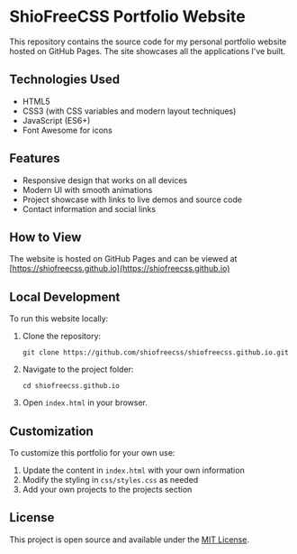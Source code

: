 # ShioFreeCSS Portfolio Website

This repository contains the source code for my personal portfolio website hosted on GitHub Pages. The site showcases all the applications I've built.

## Technologies Used

- HTML5
- CSS3 (with CSS variables and modern layout techniques)
- JavaScript (ES6+)
- Font Awesome for icons

## Features

- Responsive design that works on all devices
- Modern UI with smooth animations
- Project showcase with links to live demos and source code
- Contact information and social links

## How to View

The website is hosted on GitHub Pages and can be viewed at [https://shiofreecss.github.io](https://shiofreecss.github.io)

## Local Development

To run this website locally:

1. Clone the repository:
   ```
   git clone https://github.com/shiofreecss/shiofreecss.github.io.git
   ```

2. Navigate to the project folder:
   ```
   cd shiofreecss.github.io
   ```

3. Open `index.html` in your browser.

## Customization

To customize this portfolio for your own use:

1. Update the content in `index.html` with your own information
2. Modify the styling in `css/styles.css` as needed
3. Add your own projects to the projects section

## License

This project is open source and available under the [MIT License](LICENSE). 